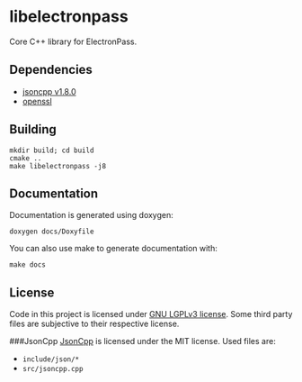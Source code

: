 # libelectronpass
Core C++ library for ElectronPass.

## Dependencies

- [jsoncpp v1.8.0](https://github.com/open-source-parsers/jsoncpp)
- [openssl](https://www.openssl.org)

## Building

    mkdir build; cd build
    cmake ..
    make libelectronpass -j8

## Documentation
Documentation is generated using doxygen:

    doxygen docs/Doxyfile


You can also use make to generate documentation with:

    make docs

## License
Code in this project is licensed under [GNU LGPLv3 license](https://github.com/electronpass/libelectronpass/blob/master/LICENSE.LESSER). Some third party files are subjective to their respective license.

###JsonCpp
[JsonCpp](https://github.com/open-source-parsers/jsoncpp) is licensed under the MIT license. Used files are:

- ```include/json/*```
- ```src/jsoncpp.cpp```